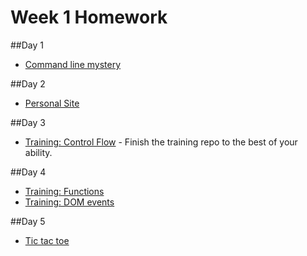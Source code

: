 # Week 1 Homework

##Day 1
- [Command line mystery](https://github.com/sf-wdi-36/cl-mystery) 

##Day 2
- [Personal Site](https://github.com/sf-wdi-36/personal-portfolio)

##Day 3
- [Training: Control Flow](https://github.com/sf-wdi-36/js-control-flow-training) - Finish the training repo to the best of your ability.  

##Day 4
- [Training: Functions](https://github.com/sf-wdi-36/functions-exercises)
- [Training: DOM events](https://github.com/sf-wdi-36/jquery-dom-lab)

##Day 5
- [Tic tac toe](https://github.com/sf-wdi-36/tic-tac-toe)
